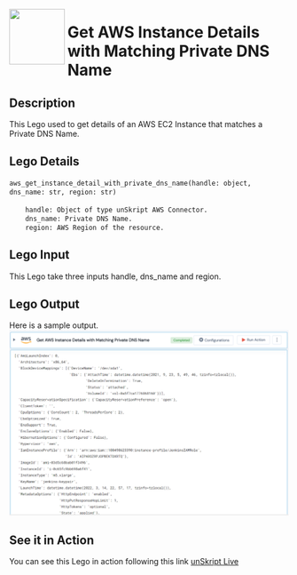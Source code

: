 [<img align="left" src="https://unskript.com/assets/favicon.png" width="100" height="100" style="padding-right: 5px">](https://unskript.com/assets/favicon.png) 
<h1>Get AWS Instance Details with Matching Private DNS Name </h1>

## Description
This Lego used to get details of an AWS EC2 Instance that matches a Private DNS Name.


## Lego Details

    aws_get_instance_detail_with_private_dns_name(handle: object, dns_name: str, region: str)

        handle: Object of type unSkript AWS Connector.
        dns_name: Private DNS Name.
        region: AWS Region of the resource.
## Lego Input

This Lego take three inputs handle, dns_name and region.


## Lego Output
Here is a sample output.
<img src="./1.png">


## See it in Action

You can see this Lego in action following this link [unSkript Live](https://us.app.unskript.io)